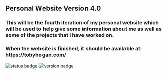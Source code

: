 <h2>Personal Website Version 4.0</h2>

</hr>

<h3>This will be the fourth iteration of my personal website which will be used to help give some information about me as well as some of the projects that I have worked on.</h3>

</hr>

<h3>When the website is finished, it should be available at: https://tobyhogan.com/</h3>

![status badge](https://img.shields.io/badge/build-testing-blue) ![version badge](https://img.shields.io/badge/version-4.0-green)

</hr>


